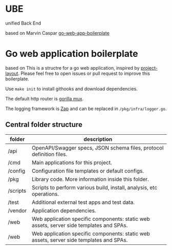 # UBE
unified Back End 

based on Marvin Caspar [go-web-app-boilerplate](https://github.com/marvincaspar/go-web-app-boilerplate/)


# Go web application boilerplate

based on 
This is a structre for a go web application, inspired by [project-layout](https://github.com/golang-standards/project-layout). Please feel free to open issues or pull request to improve this boilerplate.

Use `make init` to install githooks and download dependencies.

The default http router is [gorilla mux](https://github.com/gorilla/mux).

The logging framework is [Zap](https://github.com/uber-go/zap) and can be replaced in `/pkg/infra/logger.go`.

## Central folder structure

| folder | description |
| ------- | ----------- |
| /api | OpenAPI/Swagger specs, JSON schema files, protocol definition files. |
| /cmd | Main applications for this project. |
| /config | Configuration file templates or default configs. |
| /pkg | Library code. More information inside this folder. |
| /scripts | Scripts to perform various build, install, analysis, etc operations. |
| /test | Additional external test apps and test data. |
| /vendor | Application dependencies. |
| /web | Web application specific components: static web assets, server side templates and SPAs. |
| /web | Web application specific components: static web assets, server side templates and SPAs. |
